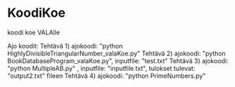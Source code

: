 # KoodiKoe
koodi koe VALAlle

Ajo koodit:
Tehtävä 1) ajokoodi: "python HighlyDivisibleTriangularNumber_valaKoe.py"
Tehtävä 2) ajokoodi: "python BookDatabaseProgram_valaKoe.py", inputfile: "test.txt"
Tehtävä 3) ajokoodi: "python MultipleAB.py" , inputfile: "inputfile.txt", tulokset tulevat: "output2.txt" fileen
Tehtävä 4) ajokoodi: "python PrimeNumbers.py"
